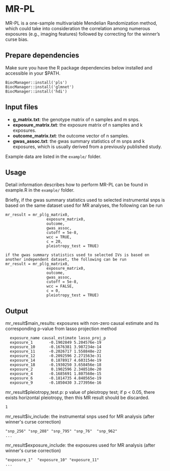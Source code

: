 # MR-PL
MR-PL is a one-sample multivariable Mendelian Randomization method, which could take into consideration the correlation among numerous exposures (e.g., imaging features) followed by correcting for the winner’s curse bias.
## Prepare dependencies
Make sure you have the R package dependencies below installed and accessible in your $PATH.   

`BiocManager::install('pls')`  
`BiocManager::install('glmnet')`  
`BiocManager::install('hdi')`  
## Input files
* __g_matrix.txt__:  the genotype matrix of n samples and m snps.   
* __exposure_matrix.txt__:  the exposure matrix of n samples and k exposures.    
* __outcome_matrix.txt__:  the outcome vector of n samples.    
* __gwas_assoc.txt__:  the gwas summary statistics of m snps and k exposures, which is usually derived from a previously published study.   

Example data are listed in the `example/` folder.
## Usage
Detail information describes how to perform MR-PL can be found in example.R in the `example/` folder.  
   
Briefly, if the gwas summary statistics used to selected instrumental snps is based on the same dataset used for MR analyses, the following can be run
```
mr_result = mr_pl(g_matrix0, 
                  exposure_matrix0, 
                  outcome, 
                  gwas_assoc, 
                  cutoff = 5e-8, 
                  wcc = TRUE, 
                  c = 20, 
                  pleiotropy_test = TRUE)
```
```
if the gwas summary statistics used to selected IVs is based on another independent dataset, the following can be run  
mr_result = mr_pl(g_matrix0, 
                  exposure_matrix0, 
                  outcome, 
                  gwas_assoc, 
                  cutoff = 5e-8, 
                  wcc = FALSE, 
                  c = 0, 
                  pleiotropy_test = TRUE)
```    
## Output
mr_result$main_results: exposures with non-zero causal estimate and its corresponding p-value from lasso projection method
```    
  exposure_name causal_estimate lasso_proj_p
  exposure_1       -0.1902849 5.204576e-19
  exposure_10      -0.1676381 3.987234e-14
  exposure_11      -0.2026717 1.558848e-22
  exposure_12      -0.2092596 2.271563e-31
  exposure_14       0.1878917 4.603154e-19
  exposure_18      -0.1930250 3.658456e-18
  exposure_2        0.1902596 2.348510e-20
  exposure_4       -0.1685691 1.807560e-15
  exposure_6       -0.1814735 4.848565e-19
  exposure_9       -0.1850430 3.273956e-16
```    
mr_result$pleiotropy_test.p: p value of pleiotropy test; if p < 0.05, there exists horizontal pleiotropy, then this MR result should be discarded.
```    
1
```    
mr_result$iv_include: the instrumental snps used for MR analysis (after winner's curse correction)
```    
"snp_256" "snp_208" "snp_795" "snp_76"  "snp_962"
...
```    
mr_result$exposure_include: the exposures used for MR analysis (after winner's curse correction)
```    
"exposure_1"  "exposure_10" "exposure_11"
...
```    
